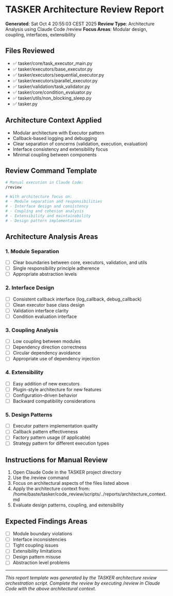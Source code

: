 # TASKER Architecture Review Report
**Generated**: Sat Oct  4 20:55:03 CEST 2025
**Review Type**: Architecture Analysis using Claude Code /review
**Focus Areas**: Modular design, coupling, interfaces, extensibility

## Files Reviewed
- ✅ tasker/core/task_executor_main.py
- ✅ tasker/executors/base_executor.py
- ✅ tasker/executors/sequential_executor.py
- ✅ tasker/executors/parallel_executor.py
- ✅ tasker/validation/task_validator.py
- ✅ tasker/core/condition_evaluator.py
- ✅ tasker/utils/non_blocking_sleep.py
- ✅ tasker.py

## Architecture Context Applied
- Modular architecture with Executor pattern
- Callback-based logging and debugging
- Clear separation of concerns (validation, execution, evaluation)
- Interface consistency and extensibility focus
- Minimal coupling between components

## Review Command Template
```bash
# Manual execution in Claude Code:
/review

# With architecture focus on:
# - Module separation and responsibilities
# - Interface design and consistency
# - Coupling and cohesion analysis
# - Extensibility and maintainability
# - Design pattern implementation
```

## Architecture Analysis Areas
### 1. Module Separation
- [ ] Clear boundaries between core, executors, validation, and utils
- [ ] Single responsibility principle adherence
- [ ] Appropriate abstraction levels

### 2. Interface Design
- [ ] Consistent callback interface (log_callback, debug_callback)
- [ ] Clean executor base class design
- [ ] Validation interface clarity
- [ ] Condition evaluation interface

### 3. Coupling Analysis
- [ ] Low coupling between modules
- [ ] Dependency direction correctness
- [ ] Circular dependency avoidance
- [ ] Appropriate use of dependency injection

### 4. Extensibility
- [ ] Easy addition of new executors
- [ ] Plugin-style architecture for new features
- [ ] Configuration-driven behavior
- [ ] Backward compatibility considerations

### 5. Design Patterns
- [ ] Executor pattern implementation quality
- [ ] Callback pattern effectiveness
- [ ] Factory pattern usage (if applicable)
- [ ] Strategy pattern for different execution types

## Instructions for Manual Review
1. Open Claude Code in the TASKER project directory
2. Use the /review command
3. Focus on architectural aspects of the files listed above
4. Apply the architecture context from: /home/baste/tasker/code_review/scripts/../reports/architecture_context.md
5. Evaluate design patterns, coupling, and extensibility

## Expected Findings Areas
- [ ] Module boundary violations
- [ ] Interface inconsistencies
- [ ] Tight coupling issues
- [ ] Extensibility limitations
- [ ] Design pattern misuse
- [ ] Abstraction level problems

---
*This report template was generated by the TASKER architecture review orchestration script.*
*Complete the review by executing /review in Claude Code with the above architectural context.*
